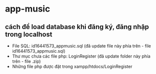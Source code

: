 # app-music

## cách để load database khi đăng ký, đăng nhập trong localhost
- File SQL: id16441573_appmusic.sql (đã update file này phía trên - file id16441573_appmusic.sql) 
- Thư mục chưa các file php: LoginRegister (đã update folder này phía trên - file .zip)
- Những file php được đặt trong xampp/htdocs/LoginRegister

